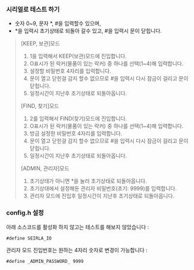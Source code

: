 ### 시리얼로 테스트 하기
* 숫자 0~9, 문자 *, #을 입력할수 있으며,
* *을 입력시 초기상태로 되돌아 갈수 있고, #을 입력시 문이 닫힙니다.

>
> [KEEP, 보관]모드
>
>1. 1을 입력해서 KEEP(보관)모드에 진입합니다.
>2. O표시가 된 락커(물품이 있는 락커) 중 하나를 선택(1~4)해 입력합니다.
>3. 설정할 비밀번호 4자리를 입력합니다.
>4. 문이 열고 닫힌걸 감지 할수 없으므로 #을 입력시 다시 잠금이 걸리고 문이 닫힙니다.
>5. 일정시간이 지난후 초기상태로 되돌아옵니다.
>
> [FIND, 찾기]모드
>
>1. 2를 입력해서 FIND(찾기)모드에 진입합니다.
>2. O표시가 된 락커(물품이 있는 락커) 중 하나를 선택(1~4)해 입력합니다.
>3. 방금 설정한 비밀번호 4자리를 입력합니다.
>4. 문이 열고 닫힌걸 감지 할수 없으므로 #을 입력시 다시 잠금이 걸리고 문이 닫힙니다.
>5. 일정시간이 지난후 초기상태로 되돌아옵니다.
>
> [ADMIN, 관리자]모드
>
> 1. 초기상태가 아니면 *을 눌러 초기상태로 되돌아옵니다.
> 2. 초기상태에서 설정해둔 관리자 비밀번호(초기: 9999)를 입력합니다.
> 3. 관리자 모드에 진입후 일정시간이 지난후 초기상태로 되돌아옵니다.


### config.h 설정

아래 소스코드를 활성화 하지 않고는 테스트를 해보지 않았습니다 :
```
#define SEIRLA_IO 
```

관리자 모드 진입번호는 원하는 4자리 숫자로 변경이 가능합니다 :
```
#define _ADMIN_PASSWORD_ 9999 
```
